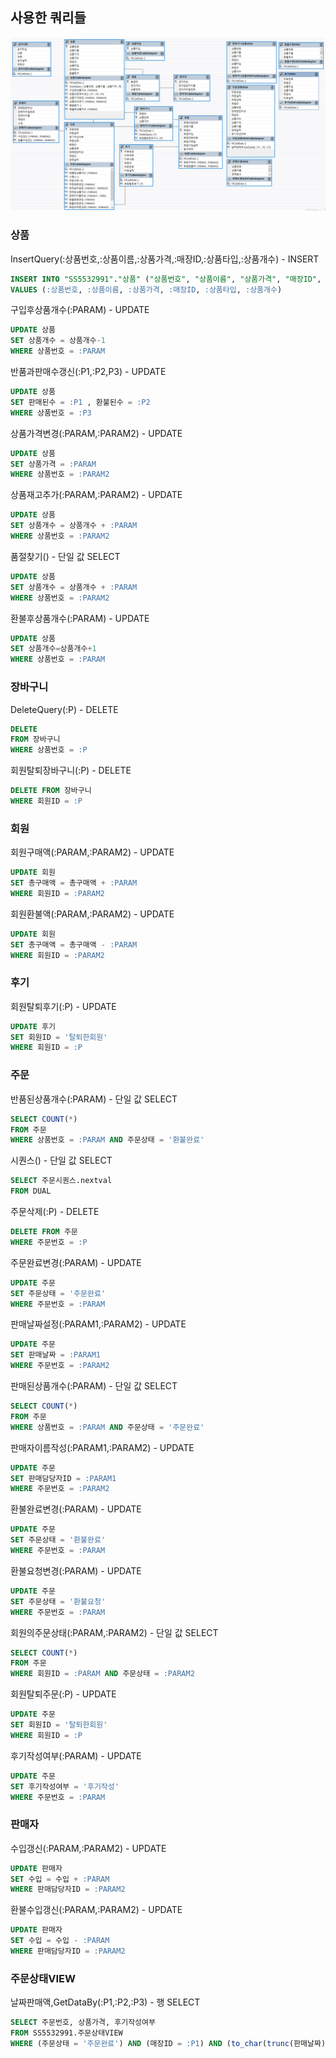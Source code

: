 ## 사용한 쿼리들

![image](../image/데이터셋쿼리.png)  


### 상품
InsertQuery(:상품번호,:상품이름,:상품가격,:매장ID,:상품타입,:상품개수) - INSERT   
``` sql
INSERT INTO "SS5532991"."상품" ("상품번호", "상품이름", "상품가격", "매장ID", "상품타입", "상품개수") 
VALUES (:상품번호, :상품이름, :상품가격, :매장ID, :상품타입, :상품개수)
```

구입후상품개수(:PARAM) - UPDATE  
``` sql
UPDATE 상품
SET 상품개수 = 상품개수-1
WHERE 상품번호 = :PARAM
```

반품과판매수갱신(:P1,:P2,P3) - UPDATE 
``` sql
UPDATE 상품
SET 판매된수 = :P1 , 환불된수 = :P2
WHERE 상품번호 = :P3
```

상품가격변경(:PARAM,:PARAM2) - UPDATE 
``` sql
UPDATE 상품
SET 상품가격 = :PARAM
WHERE 상품번호 = :PARAM2
```

상품재고추가(:PARAM,:PARAM2) - UPDATE   
``` sql
UPDATE 상품
SET 상품개수 = 상품개수 + :PARAM
WHERE 상품번호 = :PARAM2
```

품절찾기() - 단일 값 SELECT
``` sql
UPDATE 상품
SET 상품개수 = 상품개수 + :PARAM
WHERE 상품번호 = :PARAM2
```

환불후상품개수(:PARAM) - UPDATE  
``` sql
UPDATE 상품
SET 상품개수=상품개수+1
WHERE 상품번호 = :PARAM
```

### 장바구니
DeleteQuery(:P) - DELETE  
``` sql
DELETE 
FROM 장바구니
WHERE 상품번호 = :P
```

회원탈퇴장바구니(:P) - DELETE  
``` sql
DELETE FROM 장바구니
WHERE 회원ID = :P
```

### 회원
회원구매액(:PARAM,:PARAM2) - UPDATE  
``` sql
UPDATE 회원
SET 총구매액 = 총구매액 + :PARAM
WHERE 회원ID = :PARAM2
``` 

회원환불액(:PARAM,:PARAM2) - UPDATE  
``` sql
UPDATE 회원
SET 총구매액 = 총구매액 - :PARAM
WHERE 회원ID = :PARAM2
```

### 후기
회원탈퇴후기(:P) - UPDATE  
``` sql
UPDATE 후기
SET 회원ID = '탈퇴한회원'
WHERE 회원ID = :P
```

### 주문
반품된상품개수(:PARAM) - 단일 값 SELECT  
``` sql
SELECT COUNT(*) 
FROM 주문
WHERE 상품번호 = :PARAM AND 주문상태 = '환불완료'
```

시퀀스() - 단일 값 SELECT  
``` sql
SELECT 주문시퀀스.nextval
FROM DUAL
```

주문삭제(:P) - DELETE  
``` sql
DELETE FROM 주문
WHERE 주문번호 = :P
```

주문완료변경(:PARAM) - UPDATE  
``` sql
UPDATE 주문
SET 주문상태 = '주문완료'
WHERE 주문번호 = :PARAM
```

판매날짜설정(:PARAM1,:PARAM2) - UPDATE  
``` sql
UPDATE 주문
SET 판매날짜 = :PARAM1
WHERE 주문번호 = :PARAM2
```
판매된상품개수(:PARAM) - 단일 값 SELECT  
``` sql
SELECT COUNT(*) 
FROM 주문
WHERE 상품번호 = :PARAM AND 주문상태 = '주문완료'
```

판매자이름작성(:PARAM1,:PARAM2) - UPDATE  
``` sql
UPDATE 주문
SET 판매담당자ID = :PARAM1
WHERE 주문번호 = :PARAM2
```

환불완료변경(:PARAM) - UPDATE  
``` sql
UPDATE 주문
SET 주문상태 = '환불완료'
WHERE 주문번호 = :PARAM
```

환불요청변경(:PARAM) - UPDATE  
``` sql
UPDATE 주문
SET 주문상태 = '환불요청'
WHERE 주문번호 = :PARAM
```

회원의주문상태(:PARAM,:PARAM2) - 단일 값 SELECT  
``` sql
SELECT COUNT(*) 
FROM 주문 
WHERE 회원ID = :PARAM AND 주문상태 = :PARAM2
```

회원탈퇴주문(:P) - UPDATE  
``` sql
UPDATE 주문
SET 회원ID = '탈퇴한회원'
WHERE 회원ID = :P
```

후기작성여부(:PARAM) - UPDATE  
``` sql
UPDATE 주문
SET 후기작성여부 = '후기작성'
WHERE 주문번호 = :PARAM
```

### 판매자
수입갱신(:PARAM,:PARAM2) - UPDATE  
``` sql
UPDATE 판매자
SET 수입 = 수입 + :PARAM
WHERE 판매담당자ID = :PARAM2
```

환불수입갱신(:PARAM,:PARAM2) - UPDATE  
``` sql
UPDATE 판매자
SET 수입 = 수입 - :PARAM
WHERE 판매담당자ID = :PARAM2
```

### 주문상태VIEW
날짜판매액,GetDataBy(:P1,:P2,:P3) - 행 SELECT 
``` sql
SELECT 주문번호, 상품가격, 후기작성여부 
FROM SS5532991.주문상태VIEW 
WHERE (주문상태 = '주문완료') AND (매장ID = :P1) AND (to_char(trunc(판매날짜), 'yyyy-mm-dd') BETWEEN :P2 AND :P3)
```
